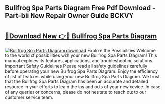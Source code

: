 ## Bullfrog Spa Parts Diagram Free Pdf Download - Part-bii New Repair Owner Guide BCKVY

# <h2><a href="http://dflu3vl.blite.top/?on=Bullfrog+Spa+Parts+Diagram">🔗Download New 👉🔴 Bullfrog Spa Parts Diagram</a></h2>

[![Bullfrog Spa Parts Diagram download](https://i.imgur.com/lujVjoI.png)](http://dflu3vl.blite.top/?on=Bullfrog+Spa+Parts+Diagram)
Explore the Possibilities Welcome to the world of possibilities with your new Bullfrog Spa Parts Diagram! This manual explores its features, applications, and troubleshooting solutions. Important Safety Guidelines Please read all safety guidelines carefully before operating your new Bullfrog Spa Parts Diagram. Enjoy the efficiency of list of features while using your new Bullfrog Spa Parts Diagram. We trust that the Bullfrog Spa Parts Diagram has been an accurate and detailed resource in your efforts to learn the ins and outs of your new device. In case of any queries or concerns, please do not hesitate to reach out to our customer service team.
